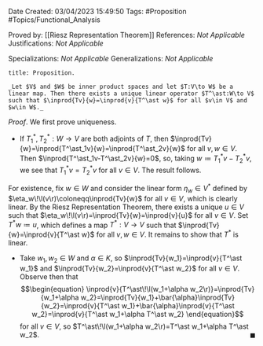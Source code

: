 <div class="topSpace"></div>

Date Created: 03/04/2023 15:49:50
Tags: #Proposition #Topics/Functional_Analysis

Proved by: [[Riesz Representation Theorem]]
References: _Not Applicable_
Justifications: _Not Applicable_

Specializations: _Not Applicable_
Generalizations: _Not Applicable_

``` ad-Proposition
title: Proposition.

_Let $V$ and $W$ be inner product spaces and let $T:V\to W$ be a linear map. Then there exists a unique linear operator $T^\ast:W\to V$ such that $\inprod{Tv}{w}=\inprod{v}{T^\ast w}$ for all $v\in V$ and $w\in W$._

```

_Proof_. We first prove uniqueness.
* If $T^\ast_1,T^\ast_2:W\to V$ are both adjoints of $T$, then $\inprod{Tv}{w}=\inprod{T^\ast_1v}{w}=\inprod{T^\ast_2v}{w}$ for all $v,w\in V$. Then $\inprod{T^\ast_1v-T^\ast_2v}{w}=0$, so, taking $w\coloneqq T^\ast_1v-T^\ast_2v$, we see that $T^\ast_1v=T^\ast_2v$ for all $v\in V$. The result follows.

For existence, fix $w\in W$ and consider the linear form $\eta_w\in V^\ast$ defined by $\eta_w\!\l(v\r)\coloneqq\inprod{Tv}{w}$ for all $v\in V$, which is clearly linear. By the Riesz Representation Theorem, there exists a unique $u\in V$ such that $\eta_w\!\l(v\r)=\inprod{Tv}{w}=\inprod{v}{u}$ for all $v\in V$. Set $T^\ast w\coloneqq u$, which defines a map $T^\ast:V\to V$ such that $\inprod{Tv}{w}=\inprod{v}{T^\ast w}$ for all $v,w\in V$. It remains to show that $T^\ast$ is linear.
* Take $w_1,w_2\in W$ and $\alpha\in K$, so $\inprod{Tv}{w_1}=\inprod{v}{T^\ast w_1}$ and $\inprod{Tv}{w_2}=\inprod{v}{T^\ast w_2}$ for all $v\in V$. Observe then that
$$\begin{equation}
    \inprod{v}{T^\ast\!\l(w_1+\alpha w_2\r)}=\inprod{Tv}{w_1+\alpha w_2}=\inprod{Tv}{w_1}+\bar{\alpha}\inprod{Tv}{w_2}=\inprod{v}{T^\ast w_1}+\bar{\alpha}\inprod{v}{T^\ast w_2}=\inprod{v}{T^\ast w_1+\alpha T^\ast w_2}
\end{equation}$$
for all $v\in V$, so $T^\ast\!\l(w_1+\alpha w_2\r)=T^\ast w_1+\alpha T^\ast w_2$.<span style="float:right;">$\blacksquare$</span>
